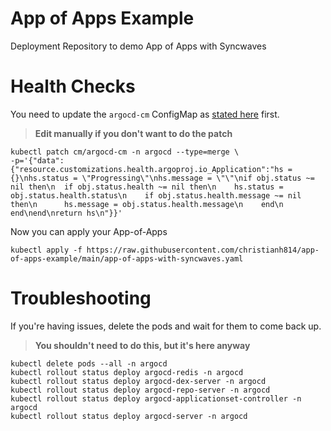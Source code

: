 # App of Apps Example

Deployment Repository to demo App of Apps with Syncwaves

# Health Checks

You need to update the `argocd-cm` ConfigMap as [stated here](https://argo-cd.readthedocs.io/en/stable/operator-manual/health/#argocd-app) first. 

> **Edit manually if you don't want to do the patch**

```shell
kubectl patch cm/argocd-cm -n argocd --type=merge \
-p='{"data":{"resource.customizations.health.argoproj.io_Application":"hs = {}\nhs.status = \"Progressing\"\nhs.message = \"\"\nif obj.status ~= nil then\n  if obj.status.health ~= nil then\n    hs.status = obj.status.health.status\n    if obj.status.health.message ~= nil then\n      hs.message = obj.status.health.message\n    end\n  end\nend\nreturn hs\n"}}'
```

Now you can apply your App-of-Apps

```shell
kubectl apply -f https://raw.githubusercontent.com/christianh814/app-of-apps-example/main/app-of-apps-with-syncwaves.yaml
```

# Troubleshooting

If you're having issues, delete the pods and wait for them to come back up.

> **You shouldn't need to do this, but it's here anyway**

```shell
kubectl delete pods --all -n argocd
kubectl rollout status deploy argocd-redis -n argocd
kubectl rollout status deploy argocd-dex-server -n argocd
kubectl rollout status deploy argocd-repo-server -n argocd
kubectl rollout status deploy argocd-applicationset-controller -n argocd
kubectl rollout status deploy argocd-server -n argocd
```

